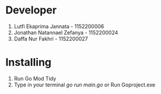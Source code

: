 # Developer
1. Lutfi Ekaprima Jannata - 1152200006 <br>
2. Jonathan Natannael Zefanya - 1152200024 <br>
3. Daffa Nur Fakhri - 1152200027 <br>

# Installing
1. Run Go Mod Tidy
2. Type in your terminal <i>go run main.go</i> or
Run Goproject.exe
